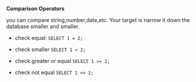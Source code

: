 **Comparison Operators**

you can compare string,number,date,etc. Your target is narrow it down the database smaller and smaller.

- check equal: `SELECT 1 = 2;`

- check smaller `SELECT 1 < 2;`

- check greater or equal `SELECT 1 >= 2;`

- check not equal `SELECT 1 <> 2;`